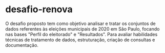 # desafio-renova
O desafio proposto tem como objetivo analisar e tratar os conjuntos de dados referentes às eleições municipais de 2020 em São Paulo, focando nas bases "Perfil do eleitorado" e "Resultados". Para avaliar habilidades técnicas de tratamento de dados, estruturação, criação de consultas e documentação. 
